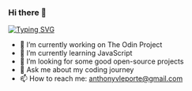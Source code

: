### Hi there 👋

[![Typing SVG](https://readme-tyoing-svg.demolab.com/?lines=Hello)](https://git.io/typing-svg)

- 🔭 I’m currently working on The Odin Project
- 🌱 I’m currently learning JavaScript
- 🤔 I’m looking for some good open-source projects
- 💬 Ask me about my coding journey
- 📫 How to reach me: anthonyvleporte@gmail.com
